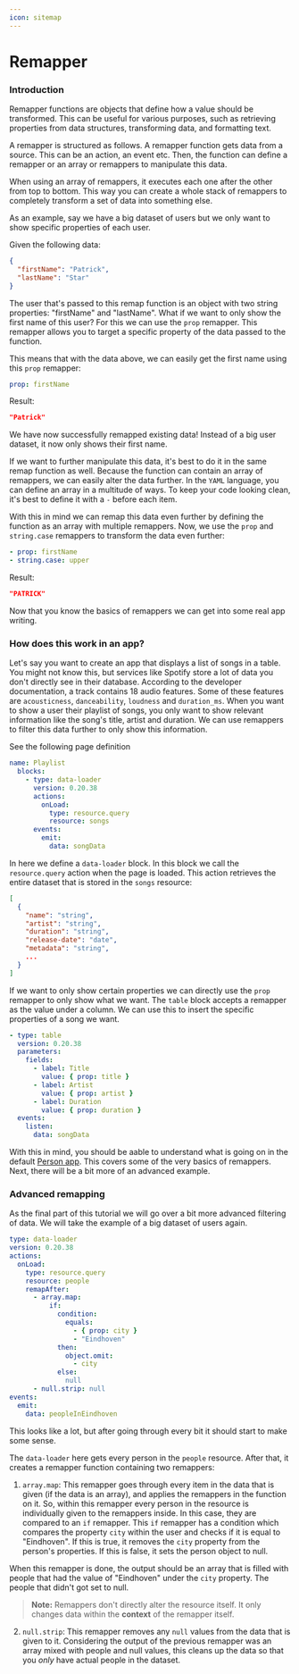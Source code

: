 ```yaml
---
icon: sitemap
---
```


# Remapper

### Introduction

Remapper functions are objects that define how a value should be transformed. This can be useful for various purposes, such as retrieving properties from data structures, transforming data, and formatting text.

A remapper is structured as follows. A remapper function gets data from a source. This can be an action, an event etc. Then, the function can define a remapper or an array or remappers to manipulate this data.

When using an array of remappers, it executes each one after the other from top to bottom.
This way you can create a whole stack of remappers to completely transform a set of data into something else.

As an example, say we have a big dataset of users but we only want to show specific properties of each user.

Given the following data:
```json
{
  "firstName": "Patrick",
  "lastName": "Star"
}
```

The user that's passed to this remap function is an object with two string properties: "firstName" and "lastName". What if we want to only show the first name of this user?
For this we can use the `prop` remapper. This remapper allows you to target a specific property of the data passed to the function.

This means that with the data above, we can easily get the first name using this `prop` remapper:
```yaml
prop: firstName
```
Result:
```json
"Patrick"
```

We have now successfully remapped existing data! Instead of a big user dataset, it now only shows their first name.

If we want to further manipulate this data, it's best to do it in the same remap function as well. Because the function can contain an array of remappers, we can easily alter the data further. In the `YAML` language, you can define an array in a multitude of ways. To keep your code looking clean, it's best to define it with a `-` before each item.

With this in mind we can remap this data even further by defining the function as an array with multiple remappers. Now, we use the `prop` and `string.case` remappers to transform the data even further:

```yaml
- prop: firstName
- string.case: upper
```
Result:
```json
"PATRICK"
```

Now that you know the basics of remappers we can get into some real app writing.


### How does this work in an app?

Let's say you want to create an app that displays a list of songs in a table. You might not know this, but services like Spotify store a lot of data you don't directly see in their database. According to the developer documentation, a track contains 18 audio features. Some of these features are `acousticness`, `danceability`, `loudness` and `duration_ms`. When you want to show a user their playlist of songs, you only want to show relevant information like the song's title, artist and duration. We can use remappers to filter this data further to only show this information.

See the following page definition
```yaml
name: Playlist
  blocks:
    - type: data-loader
      version: 0.20.38
      actions:
        onLoad:
          type: resource.query
          resource: songs
      events:
        emit:
          data: songData
```
In here we define a `data-loader` block. In this block we call the `resource.query` action when the page is loaded. This action retrieves the entire dataset that is stored in the `songs` resource:
```json
[
  {
    "name": "string",
    "artist": "string",
    "duration": "string",
    "release-date": "date",
    "metadata": "string",
    ...
  }
]
```

If we want to only show certain properties we can directly use the `prop` remapper to only show what we want. The `table` block accepts a remapper as the value under a column. We can use this to insert the specific properties of a song we want.

```yaml
- type: table
  version: 0.20.38
  parameters:
    fields:
      - label: Title
        value: { prop: title }
      - label: Artist
        value: { prop: artist }
      - label: Duration
        value: { prop: duration }
  events:
    listen:
      data: songData
```

With this in mind, you should be aable to understand what is going on in the default [Person app](https://appsemble.app/en/apps/3).
This covers some of the very basics of remappers. Next, there will be a bit more of an advanced example.

### Advanced remapping

As the final part of this tutorial we will go over a bit more advanced filtering of data.
We will take the example of a big dataset of users again.

```yaml
type: data-loader
version: 0.20.38
actions:
  onLoad:
    type: resource.query
    resource: people
    remapAfter:
      - array.map:
          if:
            condition:
              equals:
                - { prop: city }
                - "Eindhoven"
            then:
              object.omit:
                - city
            else:
              null
      - null.strip: null
events:
  emit:
    data: peopleInEindhoven
```

This looks like a lot, but after going through every bit it should start to make some sense.

The `data-loader` here gets every person in the `people` resource.
After that, it creates a remapper function containing two remappers:
1. `array.map`:
  This remapper goes through every item in the data that is given (if the data is an array), and applies the remappers in the function on it.
  So, within this remapper every person in the resource is individually given to the remappers inside. In this case, they are compared to an `if` remapper.
  This `if` remapper has a condition which compares the property `city` within the user and checks if it is equal to "Eindhoven".
    If this is true, it removes the `city` property from the person's properties.
    If this is false, it sets the person object to null.

  When this remapper is done, the output should be an array that is filled with people that had the value of "Eindhoven" under the `city` property. The people that didn't got set to null.

  > **Note:** Remappers don't directly alter the resource itself. It only changes data within the **context** of the remapper itself.

2. `null.strip`:
  This remapper removes any `null` values from the data that is given to it. Considering the output of the previous remapper was an array mixed with people and null values, this cleans up the data so that you *only* have actual people in the dataset.


